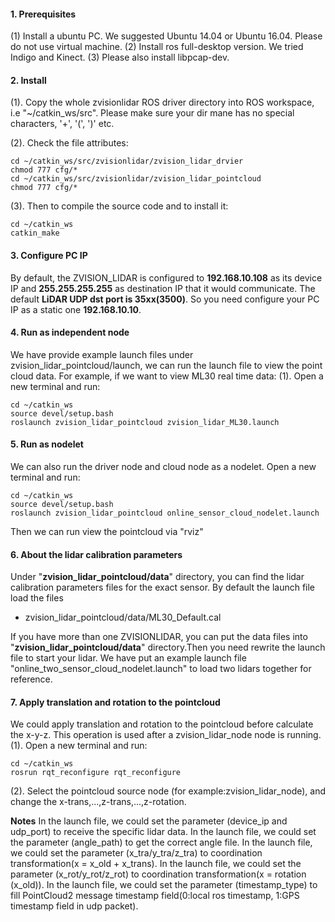 #### 1. Prerequisites
(1) Install a ubuntu PC. We suggested Ubuntu 14.04 or Ubuntu 16.04. Please do not use virtual machine.
(2) Install ros full-desktop version. We tried Indigo and Kinect.
(3) Please also install libpcap-dev.

####  2. Install
(1). Copy the whole zvisionlidar ROS driver directory into ROS workspace, i.e "~/catkin_ws/src". Please make sure your dir mane has no special characters, '+', '(', ')' etc.

(2). Check the file attributes:

```
cd ~/catkin_ws/src/zvisionlidar/zvision_lidar_drvier
chmod 777 cfg/*
cd ~/catkin_ws/src/zvisionlidar/zvision_lidar_pointcloud
chmod 777 cfg/*
```

(3). Then to compile the source code and to install it:

```
cd ~/catkin_ws
catkin_make
```
#### 3. Configure PC IP
By default, the ZVISION_LIDAR is configured to **192.168.10.108** as its device IP and **255.255.255.255** as destination IP that it would communicate. The default **LiDAR UDP dst port is 35xx(3500)**.
So you need configure your PC IP as a static one **192.168.10.10**.

#### 4. Run as independent node
We have provide example launch files under zvision_lidar_pointcloud/launch, we can run the launch file to view the point cloud data. For example, if we want to view ML30 real time data:
(1). Open a new terminal and run:

```
cd ~/catkin_ws
source devel/setup.bash
roslaunch zvision_lidar_pointcloud zvision_lidar_ML30.launch
```

#### 5. Run as nodelet
We can also run the driver node and cloud node as a nodelet.
Open a new terminal and run:

```
cd ~/catkin_ws
source devel/setup.bash
roslaunch zvision_lidar_pointcloud online_sensor_cloud_nodelet.launch
```
Then we can run view the pointcloud via "rviz"

#### 6. About the lidar calibration parameters
Under "**zvision_lidar_pointcloud/data**" directory, you can find the lidar calibration parameters files for the exact sensor. By default the launch file load the files
- zvision_lidar_pointcloud/data/ML30_Default.cal


If you have more than one ZVISIONLIDAR, you can put the data files into "**zvision_lidar_pointcloud/data**" directory.Then you need rewrite the launch file to start your lidar. We have put an example launch file "online_two_sensor_cloud_nodelet.launch" to load two lidars together for reference.

#### 7. Apply translation and rotation to the pointcloud
We could apply translation and rotation to the pointcloud before calculate the x-y-z. This operation is used after a zvision_lidar_node node is running.
(1). Open a new terminal and run:

```
cd ~/catkin_ws
rosrun rqt_reconfigure rqt_reconfigure 
```
(2). Select the pointcloud source node (for example:zvision_lidar_node), and change the x-trans,...,z-trans,...,z-rotation.


**Notes**
In the launch file, we could set the parameter (device_ip and udp_port) to receive the specific lidar data.
In the launch file, we could set the parameter (angle_path) to get the correct angle file.
In the launch file, we could set the parameter (x_tra/y_tra/z_tra) to coordination transformation(x = x_old + x_trans).
In the launch file, we could set the parameter (x_rot/y_rot/z_rot) to coordination transformation(x = rotation (x_old)).
In the launch file, we could set the parameter (timestamp_type) to fill PointCloud2 message timestamp field(0:local ros timestamp, 1:GPS timestamp field in udp packet).











